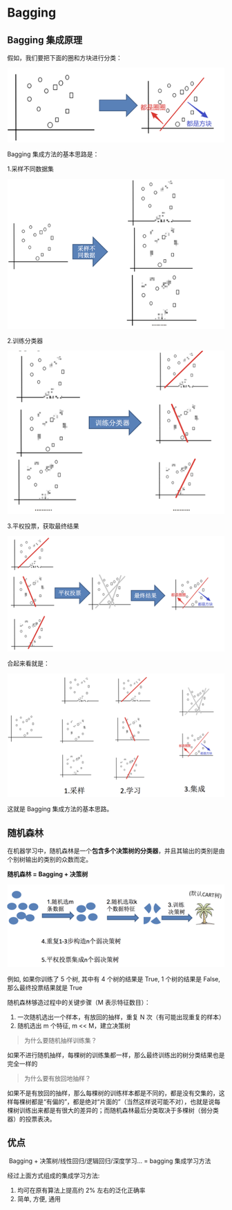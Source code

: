 # Bagging

## Bagging 集成原理

假如，我们要把下面的圈和方块进行分类：

![image.png](../images/ensemble/bagging1.png)

Bagging 集成方法的基本思路是：

1.采样不同数据集

![image.png](../images/ensemble/bagging2.png)

2.训练分类器

![image.png](../images/ensemble/bagging3.png)

3.平权投票，获取最终结果

![image.png](../images/ensemble/bagging4.png)

合起来看就是：

![image.png](../images/ensemble/bagging5.png)

这就是 Bagging 集成方法的基本思路。

## 随机森林

在机器学习中，随机森林是一个**包含多个决策树的分类器**，并且其输出的类别是由个别树输出的类别的众数而定。

**随机森林 = Bagging + 决策树**

![image.png](../images/ensemble/tf1.png)

例如, 如果你训练了 5 个树, 其中有 4 个树的结果是 True, 1 个树的结果是 False, 那么最终投票结果就是 True

随机森林够造过程中的关键步骤（M 表示特征数目）：

1. 一次随机选出一个样本，有放回的抽样，重复 N 次（有可能出现重复的样本）
2. 随机选出 m 个特征, m << M，建立决策树

> 为什么要随机抽样训练集？

如果不进行随机抽样，每棵树的训练集都一样，那么最终训练出的树分类结果也是完全一样的

> 为什么要有放回地抽样？

如果不是有放回的抽样，那么每棵树的训练样本都是不同的，都是没有交集的，这样每棵树都是“有偏的”，都是绝对“片面的”（当然这样说可能不对），也就是说每棵树训练出来都是有很大的差异的；而随机森林最后分类取决于多棵树（弱分类器）的投票表决。

## 优点

​ Bagging + 决策树/线性回归/逻辑回归/深度学习… = bagging 集成学习方法

经过上面方式组成的集成学习方法:

1. 均可在原有算法上提高约 2% 左右的泛化正确率
2. 简单, 方便, 通用
